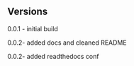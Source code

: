 ## Versions

0.0.1 - initial build

0.0.2- added docs and cleaned README

0.0.2- added readthedocs conf
